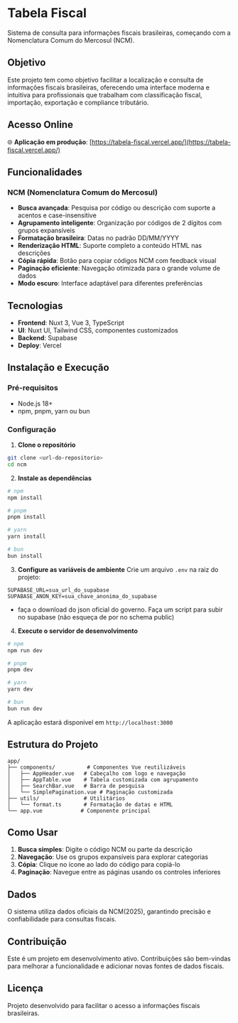 # Tabela Fiscal

Sistema de consulta para informações fiscais brasileiras, começando com a Nomenclatura Comum do Mercosul (NCM).

## Objetivo

Este projeto tem como objetivo facilitar a localização e consulta de informações fiscais brasileiras, oferecendo uma interface moderna e intuitiva para profissionais que trabalham com classificação fiscal, importação, exportação e compliance tributário.

## Acesso Online

🌐 **Aplicação em produção**: [https://tabela-fiscal.vercel.app/](https://tabela-fiscal.vercel.app/)

## Funcionalidades

### NCM (Nomenclatura Comum do Mercosul)

- **Busca avançada**: Pesquisa por código ou descrição com suporte a acentos e case-insensitive
- **Agrupamento inteligente**: Organização por códigos de 2 dígitos com grupos expansíveis
- **Formatação brasileira**: Datas no padrão DD/MM/YYYY
- **Renderização HTML**: Suporte completo a conteúdo HTML nas descrições
- **Cópia rápida**: Botão para copiar códigos NCM com feedback visual
- **Paginação eficiente**: Navegação otimizada para o grande volume de dados
- **Modo escuro**: Interface adaptável para diferentes preferências

## Tecnologias

- **Frontend**: Nuxt 3, Vue 3, TypeScript
- **UI**: Nuxt UI, Tailwind CSS, componentes customizados
- **Backend**: Supabase
- **Deploy**: Vercel

## Instalação e Execução

### Pré-requisitos

- Node.js 18+
- npm, pnpm, yarn ou bun

### Configuração

1. **Clone o repositório**

```bash
git clone <url-do-repositorio>
cd ncm
```

2. **Instale as dependências**

```bash
# npm
npm install

# pnpm
pnpm install

# yarn
yarn install

# bun
bun install
```

3. **Configure as variáveis de ambiente**
   Crie um arquivo `.env` na raiz do projeto:

```env
SUPABASE_URL=sua_url_do_supabase
SUPABASE_ANON_KEY=sua_chave_anonima_do_supabase
```
- faça o download do json oficial do governo. Faça um script para subir no supabase (não esqueça de por no schema public)

4. **Execute o servidor de desenvolvimento**

```bash
# npm
npm run dev

# pnpm
pnpm dev

# yarn
yarn dev

# bun
bun run dev
```

A aplicação estará disponível em `http://localhost:3000`

## Estrutura do Projeto

```
app/
├── components/          # Componentes Vue reutilizáveis
│   ├── AppHeader.vue   # Cabeçalho com logo e navegação
│   ├── AppTable.vue    # Tabela customizada com agrupamento
│   ├── SearchBar.vue   # Barra de pesquisa
│   └── SimplePagination.vue # Paginação customizada
├── utils/              # Utilitários
│   └── format.ts       # Formatação de datas e HTML
└── app.vue            # Componente principal
```

## Como Usar

1. **Busca simples**: Digite o código NCM ou parte da descrição
2. **Navegação**: Use os grupos expansíveis para explorar categorias
3. **Cópia**: Clique no ícone ao lado do código para copiá-lo
4. **Paginação**: Navegue entre as páginas usando os controles inferiores

## Dados

O sistema utiliza dados oficiais da NCM(2025), garantindo precisão e confiabilidade para consultas fiscais.


## Contribuição

Este é um projeto em desenvolvimento ativo. Contribuições são bem-vindas para melhorar a funcionalidade e adicionar novas fontes de dados fiscais.

## Licença

Projeto desenvolvido para facilitar o acesso a informações fiscais brasileiras.
